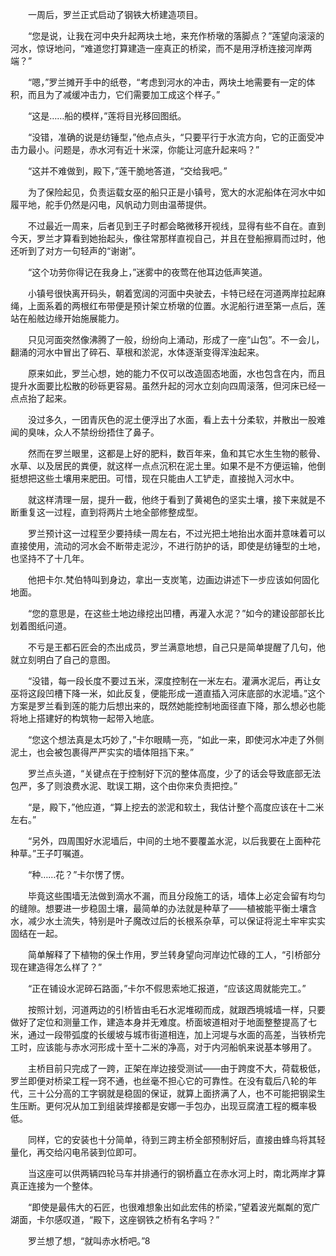 　　一周后，罗兰正式启动了钢铁大桥建造项目。

　　“您是说，让我在河中央升起两块土地，来充作桥墩的落脚点？”莲望向滚滚的河水，惊讶地问，“难道您打算建造一座真正的桥梁，而不是用浮桥连接河岸两端？”

　　“嗯，”罗兰摊开手中的纸卷，“考虑到河水的冲击，两块土地需要有一定的体积，而且为了减缓冲击力，它们需要加工成这个样子。”

　　“这是……船的模样，”莲将目光移回图纸。

　　“没错，准确的说是纺锤型，”他点点头，“只要平行于水流方向，它的正面受冲击力最小。问题是，赤水河有近十米深，你能让河底升起来吗？”

　　“这并不难做到，殿下，”莲干脆地答道，“交给我吧。”

　　为了保险起见，负责运载女巫的船只正是小镇号，宽大的水泥船体在河水中如履平地，舵手仍然是闪电，风帆动力则由温蒂提供。

　　不过最近一周来，后者见到王子时都会略微移开视线，显得有些不自在。直到今天，罗兰才算看到她抬起头，像往常那样直视自己，并且在登船擦肩而过时，他还听到了对方一句轻声的“谢谢”。

　　“这个功劳你得记在我身上，”迷雾中的夜莺在他耳边低声笑道。

　　小镇号很快离开码头，朝着宽阔的河面中央驶去，卡特已经在河道两岸拉起麻绳，上面系着的两根红布带便是预计架立桥墩的位置。水泥船行进至第一点后，莲站在船舷边缘开始施展能力。

　　只见河面突然像沸腾了一般，纷纷向上涌动，形成了一座“山包”。不一会儿，翻涌的河水中冒出了碎石、草根和淤泥，水体逐渐变得浑浊起来。

　　原来如此，罗兰心想，她的能力不仅可以改造固态地面，水也包含在内，而且提升水面要比松散的砂砾更容易。虽然升起的河水立刻向四周滚落，但河床已经一点点抬了起来。

　　没过多久，一团青灰色的泥土便浮出了水面，看上去十分柔软，并散出一股难闻的臭味，众人不禁纷纷捂住了鼻子。

　　然而在罗兰眼里，这都是上好的肥料，数百年来，鱼和其它水生生物的骸骨、水草、以及居民的粪便，就这样一点点沉积在泥土里。如果不是不方便运输，他倒挺想把这些土壤用来肥田。可惜，现在只能由人工铲走，直接抛入河水中。

　　就这样清理一层，提升一截，他终于看到了黄褐色的坚实土壤，接下来就是不断重复这一过程，直到将两片土地全部修整成型。

　　罗兰预计这一过程至少要持续一周左右，不过光把土地抬出水面并意味着可以直接使用，流动的河水会不断带走泥沙，不进行防护的话，即使是纺锤型的土地，也坚持不了十几年。

　　他把卡尔.梵伯特叫到身边，拿出一支炭笔，边画边讲述下一步应该如何固化地面。

　　“您的意思是，在这些土地边缘挖出凹槽，再灌入水泥？”如今的建设部部长比划着图纸问道。

　　不亏是王都石匠会的杰出成员，罗兰满意地想，自己只是简单提醒了几句，他就立刻明白了自己的意图。

　　“没错，每一段长度不要过五米，深度控制在一米左右。灌满水泥后，再让女巫将这段凹槽下降一米，如此反复，便能形成一道直插入河床底部的水泥墙。”这个方案是罗兰看到莲的能力后想出来的，既然她能控制地面径直下降，那么想必也能将地上搭建好的构筑物一起带入地底。

　　“您这个想法真是太巧妙了，”卡尔眼睛一亮，“如此一来，即使河水冲走了外侧泥土，也会被包裹得严严实实的墙体阻挡下来。”

　　罗兰点头道，“关键点在于控制好下沉的整体高度，少了的话会导致底部无法包严，多了则浪费水泥、耽误工期，这个由你来负责把控。”

　　“是，殿下，”他应道，“算上挖去的淤泥和软土，我估计整个高度应该在十二米左右。”

　　“另外，四周围好水泥墙后，中间的土地不要覆盖水泥，以后我要在上面种花种草。”王子叮嘱道。

　　“种……花？”卡尔愣了愣。

　　毕竟这些围墙无法做到滴水不漏，而且分段施工的话，墙体上必定会留有均匀的缝隙。想要进一步稳固土壤，最简单的办法就是种草了——植被能平衡土壤含水，减少水土流失，特别是叶子魔改过后的长根系杂草，可以保证将泥土牢牢实实固结在一起。

　　简单解释了下植物的保土作用，罗兰转身望向河岸边忙碌的工人，“引桥部分现在建造得怎么样了？”

　　“正在铺设水泥碎石路面，”卡尔不假思索地汇报道，“应该这周就能完工。”

　　按照计划，河道两边的引桥皆由毛石水泥堆砌而成，就跟西境城墙一样，只要做好了定位和测量工作，建造本身并无难度。桥面坡道相对于地面整整提高了七米，通过一段带弧度的长缓坡与城市街道相连，加上河堤与水面的高差，当铁桥完工时，应该能与赤水河形成十至十二米的净高，对于内河船帆来说基本够用了。

　　主桥目前只完成了一跨，正架在岸边接受测试——由于跨度不大，荷载极低，罗兰即便对桥梁工程一窍不通，也丝毫不担心它的可靠性。在没有载后八轮的年代，三十公分高的工字钢就是稳固的保证，就算上面挤满了人，也不可能把钢梁生生压断。更何况从加工到组装焊接都是安娜一手包办，出现豆腐渣工程的概率极低。

　　同样，它的安装也十分简单，待到三跨主桥全部预制好后，直接由蜂鸟将其轻量化，再交给闪电吊装到位即可。

　　当这座可以供两辆四轮马车并排通行的钢桥矗立在赤水河上时，南北两岸才算真正连接为一个整体。

　　“即使是最伟大的石匠，也很难想象出如此宏伟的桥梁，”望着波光粼粼的宽广湖面，卡尔感叹道，“殿下，这座钢铁之桥有名字吗？”

　　罗兰想了想，“就叫赤水桥吧。”8

　　
